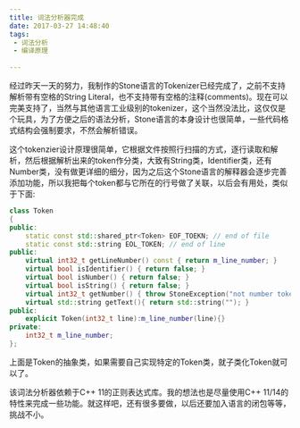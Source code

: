 ```yaml
---
title: 词法分析器完成
date: 2017-03-27 14:48:40
tags: 
 - 词法分析
 - 编译原理
      
---
```


经过昨天一天的努力，我制作的Stone语言的Tokenizer已经完成了，之前不支持解析带有空格的String Literal，也不支持带有空格的注释(comments)。现在可以完美支持了，当然与其他语言工业级别的tokenizer，这个当然没法比，这仅仅是个玩具，为了方便之后的语法分析，Stone语言的本身设计也很简单，一些代码格式结构会强制要求，不然会解析错误。

这个tokenzier设计原理很简单，它根据文件按照行扫描的方式，逐行读取和解析，然后根据解析出来的token作分类，大致有String类，Identifier类，还有Number类，没有做更详细的细分，因为之后这个Stone语言的解释器会逐步完善添加功能，所以我把每个token都与它所在的行号做了关联，以后会有用处，类似于下面:

``` cpp
class Token
{
public:
    static const std::shared_ptr<Token> EOF_TOEKN; // end of file
    static const std::string EOL_TOKEN; // end of line
public:
    virtual int32_t getLineNumber() const { return m_line_number; }
    virtual bool isIdentifier() { return false; }
    virtual bool isNumber() { return false; }
    virtual bool isString() { return false; }
    virtual int32_t getNumber() { throw StoneException("not number token"); }
    virtual std::string getText(){ return std::string(""); }
public:
    explicit Token(int32_t line):m_line_number(line){}
private:
    int32_t m_line_number;
};
```
上面是Token的抽象类，如果需要自己实现特定的Token类，就子类化Token就可以了。

该词法分析器依赖于C++ 11的正则表达式库。我的想法也是尽量使用C++ 11/14的特性来完成一些功能。就这样吧，还有很多要做，以后还要加入语言的闭包等等，挑战不小。